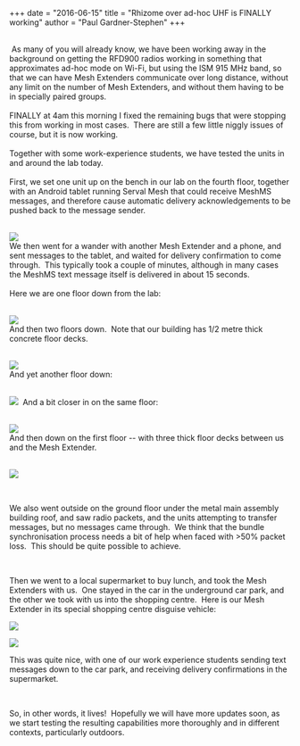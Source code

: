 +++
date = "2016-06-15"
title = "Rhizome over ad-hoc UHF is FINALLY working"
author = "Paul Gardner-Stephen"
+++

<div class="post-body entry-content" id="post-body-1580010935622136704" itemprop="description articleBody">

<br/>
 As many of you will already know, we have been working away in the background on getting the RFD900 radios working in something that approximates ad-hoc mode on Wi-Fi, but using the ISM 915 MHz band, so that we can have Mesh Extenders communicate over long distance, without any limit on the number of Mesh Extenders, and without them having to be in specially paired groups.<br/>
<br/>
FINALLY at 4am this morning I fixed the remaining bugs that were stopping this from working in most cases.  There are still a few little niggly issues of course, but it is now working.<br/>
<br/>
Together with some work-experience students, we have tested the units in and around the lab today.<br/>
<br/>
First, we set one unit up on the bench in our lab on the fourth floor, together with an Android tablet running Serval Mesh that could receive MeshMS messages, and therefore cause automatic delivery acknowledgements to be pushed back to the message sender.<br/>
<br/>

<a href="https://2.bp.blogspot.com/-NMxX36xT1Gw/V2IpyXmJThI/AAAAAAAAF2Q/ZSK3tCh6XYkeYp8VsduK7QGhQk62VWXYwCLcB/s1600/P1000106.JPG"><img src="https://2.bp.blogspot.com/-NMxX36xT1Gw/V2IpyXmJThI/AAAAAAAAF2Q/ZSK3tCh6XYkeYp8VsduK7QGhQk62VWXYwCLcB/s320/P1000106.JPG"/></a>
<br/>
We then went for a wander with another Mesh Extender and a phone, and sent messages to the tablet, and waited for delivery confirmation to come through.  This typically took a couple of minutes, although in many cases the MeshMS text message itself is delivered in about 15 seconds.<br/>
<br/>
Here we are one floor down from the lab:<br/>
<br/>

<a href="https://3.bp.blogspot.com/-en_vhT0XQdA/V2IpybrjtUI/AAAAAAAAF2I/1HjT9Y7lsw8gaiuQYyA_HAWflgNfYI-FACLcB/s1600/P1000107.JPG"><img src="https://3.bp.blogspot.com/-en_vhT0XQdA/V2IpybrjtUI/AAAAAAAAF2I/1HjT9Y7lsw8gaiuQYyA_HAWflgNfYI-FACLcB/s320/P1000107.JPG"/></a>
<br/>
And then two floors down.  Note that our building has 1/2 metre thick concrete floor decks.<br/>
<br/>

<a href="https://1.bp.blogspot.com/-lWuJtSeylrE/V2Ipz2PFwBI/AAAAAAAAF2k/6NG8giLgywEzF8F3toXhwzXA8GRW30pAQCLcB/s1600/P1000108.JPG"><img src="https://1.bp.blogspot.com/-lWuJtSeylrE/V2Ipz2PFwBI/AAAAAAAAF2k/6NG8giLgywEzF8F3toXhwzXA8GRW30pAQCLcB/s320/P1000108.JPG"/></a>
<br/>
And yet another floor down:<br/>
<br/>

<a href="https://3.bp.blogspot.com/-xdzrWfRlkm4/V2Ipz2bMYPI/AAAAAAAAF2g/n1-RQhKkyWYxKEWSY9LIjq1JXM7WQN3jwCLcB/s1600/P1000109.JPG"><img src="https://3.bp.blogspot.com/-xdzrWfRlkm4/V2Ipz2bMYPI/AAAAAAAAF2g/n1-RQhKkyWYxKEWSY9LIjq1JXM7WQN3jwCLcB/s320/P1000109.JPG"/></a>
 And a bit closer in on the same floor:<br/>
<br/>

<a href="https://4.bp.blogspot.com/-9V_T9vsCI40/V2Ip03C8HcI/AAAAAAAAF20/rrJG0euNO1MTrY8p_gDcbGRS4II5Z1HIACLcB/s1600/P1000111.JPG"><img src="https://4.bp.blogspot.com/-9V_T9vsCI40/V2Ip03C8HcI/AAAAAAAAF20/rrJG0euNO1MTrY8p_gDcbGRS4II5Z1HIACLcB/s320/P1000111.JPG"/></a>
<br/>
And then down on the first floor -- with three thick floor decks between us and the Mesh Extender.<br/>
<br/>

<a href="https://2.bp.blogspot.com/-IKcTz-4DunI/V2Ip0xg_peI/AAAAAAAAF24/iYMJC95cw_8GZp3_00VWkKsai8DvQCftgCLcB/s1600/P1000112.JPG"><img src="https://2.bp.blogspot.com/-IKcTz-4DunI/V2Ip0xg_peI/AAAAAAAAF24/iYMJC95cw_8GZp3_00VWkKsai8DvQCftgCLcB/s320/P1000112.JPG"/></a>

<br/>

We also went outside on the ground floor under the metal main assembly building roof, and saw radio packets, and the units attempting to transfer messages, but no messages came through.  We think that the bundle synchronisation process needs a bit of help when faced with &gt;50% packet loss.  This should be quite possible to achieve.

<br/>

Then we went to a local supermarket to buy lunch, and took the Mesh Extenders with us.  One stayed in the car in the underground car park, and the other we took with us into the shopping centre.  Here is our Mesh Extender in its special shopping centre disguise vehicle:
<br/>

<a href="https://3.bp.blogspot.com/-C7lYNMH-u_o/V2Ip1Tb6TGI/AAAAAAAAF3A/KV2O50HkO4Y8WFNjvm3NSzfQkYjQ0DJ3gCLcB/s1600/P1000113.JPG"><img src="https://3.bp.blogspot.com/-C7lYNMH-u_o/V2Ip1Tb6TGI/AAAAAAAAF3A/KV2O50HkO4Y8WFNjvm3NSzfQkYjQ0DJ3gCLcB/s320/P1000113.JPG"/></a>
<br/>

<a href="https://2.bp.blogspot.com/-nmVCw5cOfqU/V2Ip2Ms6yuI/AAAAAAAAF3M/UMS-zX-Ha9MC3p_e-0Axk-AEmRsKta3oACLcB/s1600/P1000115.JPG"><img src="https://2.bp.blogspot.com/-nmVCw5cOfqU/V2Ip2Ms6yuI/AAAAAAAAF3M/UMS-zX-Ha9MC3p_e-0Axk-AEmRsKta3oACLcB/s320/P1000115.JPG"/></a>
<br/>

This was quite nice, with one of our work experience students sending text messages down to the car park, and receiving delivery confirmations in the supermarket.

<br/>

So, in other words, it lives!  Hopefully we will have more updates soon, as we start testing the resulting capabilities more thoroughly and in different contexts, particularly outdoors.
<br/>
<div></div>
</div>